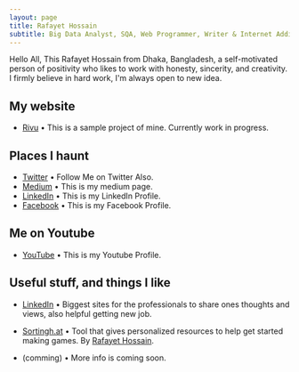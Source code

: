 ```yaml
---
layout: page
title: Rafayet Hossain
subtitle: Big Data Analyst, SQA, Web Programmer, Writer & Internet Addict
---
```

Hello All,
This Rafayet Hossain from Dhaka, Bangladesh, a self-motivated person of positivity who likes to work with honesty, sincerity, and creativity. I firmly believe in hard work, I'm always open to new idea.

## My website

* [Rivu](http://sumct1.lictproject.com/) • This is a sample project of mine. Currently work in progress.

## Places I haunt

* [Twitter](https://twitter.com/RafayetHossain/) • Follow Me on Twitter Also.
* [Medium](https://medium.com/@rafayet13) • This is my medium page.
* [LinkedIn](https://www.linkedin.com/in/rafayet13) • This is my LinkedIn Profile.
* [Facebook](https://www.facebook.com/rafayethossain13) • This is my Facebook Profile.


## Me on Youtube

* [YouTube](https://www.youtube.com/channel/UCsTNdhx0etbm-571LVTCW2g/featured?view_as=subscriber) • This is my Youtube Profile.


## Useful stuff, and things I like

* [LinkedIn](https://www.linkedin.com/in/rafayet13/) • Biggest sites for the professionals to share ones thoughts and views, also helpful getting new job. 
* [Sortingh.at]() •  Tool that gives personalized resources to help get started making games. By [Rafayet Hossain](http://www.rafayet13.blogspot.com/).

* (comming) • More info is coming soon.
